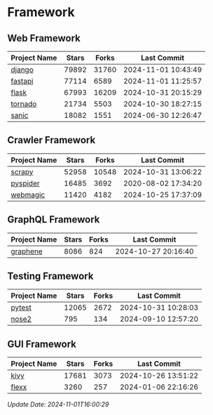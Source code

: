 # Framework

## Web Framework
| Project Name | Stars | Forks | Last Commit |
| ------------ | ----- | ----- | ----------- |
| [django](https://github.com/django/django) | 79892 | 31760 | 2024-11-01 10:43:49 |
| [fastapi](https://github.com/fastapi/fastapi) | 77114 | 6589 | 2024-11-01 11:25:57 |
| [flask](https://github.com/pallets/flask) | 67993 | 16209 | 2024-10-31 20:15:29 |
| [tornado](https://github.com/tornadoweb/tornado) | 21734 | 5503 | 2024-10-30 18:27:15 |
| [sanic](https://github.com/sanic-org/sanic) | 18082 | 1551 | 2024-06-30 12:26:47 |

## Crawler Framework
| Project Name | Stars | Forks | Last Commit |
| ------------ | ----- | ----- | ----------- |
| [scrapy](https://github.com/scrapy/scrapy) | 52958 | 10548 | 2024-10-31 13:06:22 |
| [pyspider](https://github.com/binux/pyspider) | 16485 | 3692 | 2020-08-02 17:34:20 |
| [webmagic](https://github.com/code4craft/webmagic) | 11420 | 4182 | 2024-10-25 17:37:09 |

## GraphQL Framework
| Project Name | Stars | Forks | Last Commit |
| ------------ | ----- | ----- | ----------- |
| [graphene](https://github.com/graphql-python/graphene) | 8086 | 824 | 2024-10-27 20:16:40 |

## Testing Framework
| Project Name | Stars | Forks | Last Commit |
| ------------ | ----- | ----- | ----------- |
| [pytest](https://github.com/pytest-dev/pytest) | 12065 | 2672 | 2024-10-31 10:28:03 |
| [nose2](https://github.com/nose-devs/nose2) | 795 | 134 | 2024-09-10 12:57:20 |

## GUI Framework
| Project Name | Stars | Forks | Last Commit |
| ------------ | ----- | ----- | ----------- |
| [kivy](https://github.com/kivy/kivy) | 17681 | 3073 | 2024-10-26 13:51:22 |
| [flexx](https://github.com/flexxui/flexx) | 3260 | 257 | 2024-01-06 22:16:26 |

*Update Date: 2024-11-01T16:00:29*